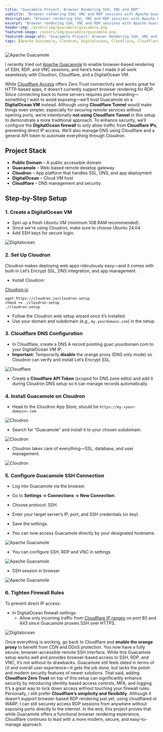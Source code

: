 ```yaml
---
title: "Guacamole Project: Browser Rendering SSH, VNC and RDP"
subtitle: "Browser rendering SSH, VNC and RDP sessions with Apache Guacamole."
description: "Browser rendering SSH, VNC and RDP sessions with Apache Guacamole."
excerpt: "Browser rendering SSH, VNC and RDP sessions with Apache Guacamole."
header-img: /assets/img/guacamole/guacamole.png
featured-image: /assets/img/guacamole/guacamole.png
featured-image-alt: "Guacamole Project: Browser Rendering SSH, VNC and RDP"
tags: [Apache Guacamole, Cloudron, Digitalocean, Cloudflare, Cloudflare Zero Trust, SSH, RDP, VNC]
---
```


![Apache Guacamole](/assets/img/guacamole/guacamole.png)

I recently tried out [Apache Guacamole](https://guacamole.apache.org/) to enable browser-based rendering of SSH, RDP, and VNC sessions, and here’s how I made it all work seamlessly with Cloudron, Cloudflare, and a DigitalOcean VM.

While [Cloudflare Access](https://developers.cloudflare.com/cloudflare-one/) offers Zero Trust connectivity and works great for HTTP-based apps, it doesn’t currently support browser rendering for RDP. Since connecting back to home servers requires port forwarding—something I want to avoid exposing—we’ll host Guacamole on a **DigitalOcean VM** instead. Although using **Cloudflare Tunnel** would make things even simpler, especially for securing remote services without opening ports, we’re intentionally **not using Cloudflare Tunnel** in this setup to demonstrate a more traditional approach. To enhance security, we’ll configure the **DigitalOcean firewall** to only allow traffic from **Cloudflare IPs**, preventing direct IP access. We’ll also manage DNS using Cloudflare and a general API token to automate everything through Cloudron.

## Project Stack

- **Public Domain** – A public accessible domain 
- **Guacamole** – Web-based remote desktop gateway
- **Cloudron** – App platform that handles SSL, DNS, and app deployment
- **DigitalOcean** – Cloud VM host
- **Cloudflare** – DNS management and security

## Step-by-Step Setup

### **1.** **Create a DigitalOcean VM**

- Spin up a fresh Ubuntu VM (minimum 1GB RAM recommended).
- Since we're using Cloudron, make sure to choose Ubuntu 24.04. 
- Add SSH keys for secure login.

![Digitalocean](/assets/img/guacamole/do-stats.png)

### **2.** Set Up Cloudron

Cloudron makes deploying web apps ridiculously easy—and it comes with built-in Let’s Encrypt SSL, DNS integration, and app management.

- Install Cloudron:

[Cloudron.io](https://www.cloudron.io/get.html)

```
wget https://cloudron.io/cloudron-setup
chmod +x ./cloudron-setup
./cloudron-setup
```

- Follow the Cloudron web setup wizard once it’s installed.
- Use your domain and subdomain (e.g., `my.yourdomain.com`) in the setup.

### **3.** Cloudflare DNS Configuration

- In Cloudflare, create a DNS A record pointing guac.yourdomain.com to your DigitalOcean VM IP.
- **Important:** Temporarily **disable** the orange proxy (DNS only mode) so Cloudron can verify and install Let’s Encrypt SSL.

![Cloudflare](/assets/img/guacamole/dns.png)

- Create a **Cloudflare API Token** (scoped for DNS zone edits) and add it during Cloudron DNS setup so it can manage records automatically.

### **4.** Install Guacamole on Cloudron

- Head to the Cloudron App Store, should be `https://my.<your-domain>.com`

![Cloudron](/assets/img/guacamole/cloudron-login.png)

- Search for “Guacamole” and install it to your chosen subdomain.

![Cloudron](/assets/img/guacamole/cloudron-apps.png)

- Cloudron takes care of everything—SSL, database, and user management.

![Cloudron](/assets/img/guacamole/cloudron-guac.png)

### **5.** Configure Guacamole SSH Connection

- Log into Guacamole via the browser.
- Go to **Settings → Connections → New Connection**.
- Choose protocol: SSH.
- Enter your target server’s IP, port, and SSH credentials (or key).
- Save the settings.

- You can now access Guacamole directly by your designated hostname. 

![Apache Guacamole](/assets/img/guacamole/guac-login.png)

- You can configure SSH, RDP and VNC in settings

![Apache Guacamole](/assets/img/guacamole/guac-session.png)

-  SSH session in browser

![Apache Guacamole](/assets/img/guacamole/guac-ssh.png)

### **6.** Tighten Firewall Rules

To prevent direct IP access:

- In DigitalOcean firewall settings:
  - Allow only incoming traffic from [Cloudflare IP ranges](https://www.cloudflare.com/ips/) on port 80 and 443 since Guacamole proxies SSH over HTTPS.

![Digitalocean](/assets/img/guacamole/do-firewall.png)



Once everything is working, go back to Cloudflare and **enable the orange proxy** to benefit from CDN and DDoS protection. You now have a fully secure, browser-accessible remote SSH interface. While this Guacamole setup works well and provides browser-based access to SSH, RDP, and VNC, it’s not without its drawbacks. Guacamole still feels dated in terms of UI and overall user experience—it gets the job done, but lacks the polish and modern security features of newer solutions. That said, adding **Cloudflare Zero Trust** on top of this setup can significantly enhance security by introducing identity-based access controls, MFA, and logging. It’s a great way to lock down access without touching your firewall rules. Personally, I still prefer **Cloudflare’s simplicity and flexibility**. Although it doesn’t support browser-based RDP rendering just yet, using cloudflared or WARP, I can still securely access RDP sessions from anywhere without exposing ports directly to the internet. In the end, this project proves that while Guacamole offers a functional browser rendering experience, Cloudflare continues to lead with a more modern, secure, and easy-to-manage approach.

